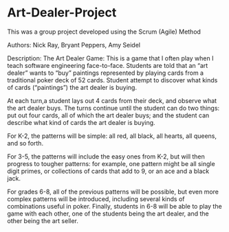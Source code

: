 # Art-Dealer-Project
This was a group project developed using the Scrum (Agile) Method 

Authors: Nick Ray, Bryant Peppers, Amy Seidel

Description: The Art Dealer Game: This is a game that I often play when I teach software engineering face-to-face. Students are told that an “art dealer” wants to “buy” paintings represented by playing cards from a traditional poker deck of 52 cards. Student attempt to discover what kinds of cards (“paintings”) the art dealer is buying.

At each turn,a student lays out 4 cards from their deck, and observe what the art dealer buys. The turns continue until the student can do two things: put out four cards, all of which the art dealer buys; and the student can describe what kind of cards the art dealer is buying.

For K-2, the patterns will be simple: all red, all black, all hearts, all queens, and so forth. 

For 3-5, the patterns will include the easy ones from K-2, but will then progress to tougher
patterns: for example, one pattern might be all single digit primes, or collections of cards that add to 9, or an ace and a black jack. 

For grades 6-8, all of the previous patterns will be possible, but even more complex patterns
will be introduced, including several kinds of combinations useful in poker. Finally, students in 6-8 will be able to play the game with each other, one of the students being the art dealer, and the other being the art seller.

